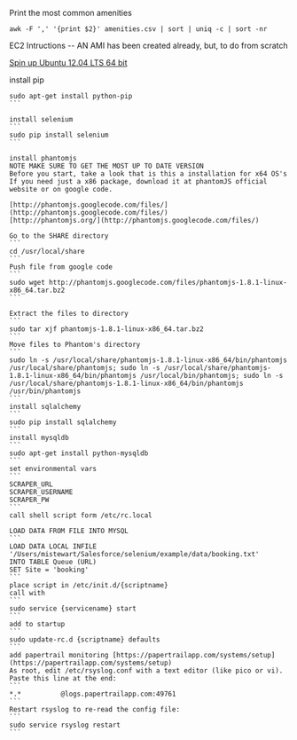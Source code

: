 Print the most common amenities
```
awk -F ',' '{print $2}' amenities.csv | sort | uniq -c | sort -nr
```

EC2 Intructions
-- AN AMI has been created already, but, to do from scratch

[Spin up Ubuntu 12.04 LTS 64 bit](https://aws.amazon.com/marketplace/pp/B007Z5YWX4)

install pip
````
sudo apt-get install python-pip
```

install selenium
```
sudo pip install selenium
```

install phantomjs 
NOTE MAKE SURE TO GET THE MOST UP TO DATE VERSION
Before you start, take a look that is this a installation for x64 OS's
If you need just a x86 package, download it at phantomJS official website or on google code.
 
[http://phantomjs.googlecode.com/files/](http://phantomjs.googlecode.com/files/)
[http://phantomjs.org/](http://phantomjs.googlecode.com/files/)
 
Go to the SHARE directory
```
cd /usr/local/share
``` 
Push file from google code
```
sudo wget http://phantomjs.googlecode.com/files/phantomjs-1.8.1-linux-x86_64.tar.bz2
```

Extract the files to directory
```
sudo tar xjf phantomjs-1.8.1-linux-x86_64.tar.bz2
``` 
Move files to Phantom's directory
```
sudo ln -s /usr/local/share/phantomjs-1.8.1-linux-x86_64/bin/phantomjs /usr/local/share/phantomjs; sudo ln -s /usr/local/share/phantomjs-1.8.1-linux-x86_64/bin/phantomjs /usr/local/bin/phantomjs; sudo ln -s /usr/local/share/phantomjs-1.8.1-linux-x86_64/bin/phantomjs /usr/bin/phantomjs
```
install sqlalchemy
```
sudo pip install sqlalchemy
```
install mysqldb
```
sudo apt-get install python-mysqldb
```
set environmental vars
```
SCRAPER_URL
SCRAPER_USERNAME
SCRAPER_PW
```
call shell script form /etc/rc.local

LOAD DATA FROM FILE INTO MYSQL
```
LOAD DATA LOCAL INFILE '/Users/mistewart/Salesforce/selenium/example/data/booking.txt'
INTO TABLE Queue (URL)
SET Site = 'booking'
```
place script in /etc/init.d/{scriptname}
call with
```
sudo service {servicename} start
```
add to startup
```
sudo update-rc.d {scriptname} defaults
```
add papertrail monitoring [https://papertrailapp.com/systems/setup](https://papertrailapp.com/systems/setup)
As root, edit /etc/rsyslog.conf with a text editor (like pico or vi). Paste this line at the end:
```
*.*          @logs.papertrailapp.com:49761
```
Restart rsyslog to re-read the config file:
```
sudo service rsyslog restart
```
